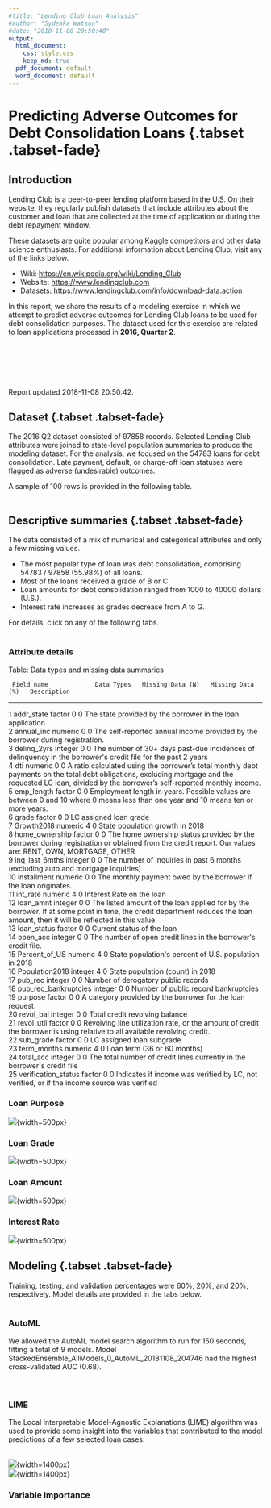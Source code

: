 ```yaml
---
#title: "Lending Club Loan Analysis"
#author: "Sydeaka Watson"
#date: "2018-11-08 20:50:40"
output:
  html_document:
    css: style.css
    keep_md: true
  pdf_document: default
  word_document: default
---
```
















# Predicting Adverse Outcomes for Debt Consolidation Loans {.tabset .tabset-fade}



## Introduction 

Lending Club is a peer-to-peer lending platform based in the U.S. On their website, they regularly publish datasets that include attributes about the customer and loan that are collected at the time of application or during the debt repayment window. 

These datasets are quite popular among Kaggle competitors and other data science enthusiasts. For additional information about Lending Club, visit any of the links below.

- Wiki: https://en.wikipedia.org/wiki/Lending_Club
- Website: https://www.lendingclub.com
- Datasets: https://www.lendingclub.com/info/download-data.action

In this report, we share the results of a modeling exercise in which we attempt to predict adverse outcomes for Lending Club loans to be used for debt consolidation purposes. The dataset used for this exercise are related to loan applications processed in **2016, Quarter 2**.
<br>
<br>
<br>
<br>
<br>
<br>
<br>
Report updated 2018-11-08 20:50:42.

## Dataset {.tabset .tabset-fade}

The 2016 Q2 dataset consisted of 97858 records. Selected Lending Club attributes were joined to state-level population summaries to produce the modeling dataset.  For the analysis, we focused on the 54783 loans for debt consolidation. Late payment, default, or charge-off loan statuses were flagged as adverse (undesirable) outcomes.

A sample of 100 rows is provided in the following table. 
<br>
<br>




<!--html_preserve--><div id="htmlwidget-ec88f7ea3f83743d35be" style="width:100%;height:auto;" class="datatables html-widget"></div>
<script type="application/json" data-for="htmlwidget-ec88f7ea3f83743d35be">{"x":{"filter":"none","caption":"<caption>Lending Club loans for debt consolidation (data sample)<\/caption>","data":[["1","2","3","4","5","6","7","8","9","10","11","12","13","14","15","16","17","18","19","20","21","22","23","24","25","26","27","28","29","30","31","32","33","34","35","36","37","38","39","40","41","42","43","44","45","46","47","48","49","50","51","52","53","54","55","56","57","58","59","60","61","62","63","64","65","66","67","68","69","70","71","72","73","74","75","76","77","78","79","80","81","82","83","84","85","86","87","88","89","90","91","92","93","94","95","96","97","98","99","100"],[20000,40000,24000,12000,18000,19000,40000,26000,12000,12000,15600,14400,15000,23000,6675,15000,7500,16500,16000,20000,7000,13000,11200,10000,8000,11675,25200,12000,8700,15000,10325,6000,35000,6100,20000,19200,15000,24000,10000,20000,8150,6000,10000,7200,6000,11700,9000,10000,24000,12000,14400,20000,20825,6000,20000,6000,23000,10000,6400,25000,20000,16000,8000,21000,12000,30000,5150,4000,12000,25000,35000,15500,20000,10000,20000,8000,5000,17425,12000,40000,8400,35000,1925,20000,8000,16000,15550,5000,15000,28000,4800,18000,10400,28000,4800,14400,32500,27000,15000,19925],[11.99,7.89,16.29,13.67,13.67,13.67,9.75,12.99,11.99,11.47,11.99,18.25,17.27,19.99,14.49,6.49,14.46,6.97,15.31,7.89,6.49,15.31,10.75,11.47,9.75,13.67,15.31,12.79,8.39,5.32,24.11,11.47,14.46,17.27,26.57,14.46,7.39,15.59,7.39,14.46,14.46,7.39,8.39,9.49,6.97,14.46,16.29,12.79,13.67,14.46,20.99,13.67,18.25,9.75,14.46,9.75,5.32,15.59,12.99,7.89,19.99,14.46,11.99,18.25,18.99,11.99,22.39,11.99,17.27,7.59,14.46,18.99,17.27,13.67,5.32,15.31,9.75,5.32,10.75,9.75,9.75,9.75,9.75,12.99,11.47,14.46,17.99,11.47,12.99,12.99,19.99,28.34,18.99,8.39,8.39,6.97,22.45,14.46,9.16,9.75],[664.2,1251.43,847.21,277.18,415.76,646.34,1286,875.92,266.88,395.55,346.94,367.63,536.81,854.65,229.73,459.67,258.02,509.25,383.25,625.72,214.52,311.39,365.35,329.62,257.2,397.16,603.62,271.75,274.2,451.73,297.69,197.78,1204.06,218.31,605.58,451.35,465.84,578.42,310.56,688.03,280.38,186.34,315.17,230.61,185.19,402.5,317.71,335.93,554.35,412.82,389.49,680.36,755.49,192.9,688.03,192.9,692.64,241.01,215.62,782.15,529.77,376.12,265.68,536.13,439.82,667.19,197.73,132.84,429.45,778.69,1204.06,402,499.96,340.18,602.3,278.54,160.75,524.76,259.42,844.97,270.06,1125.25,61.89,673.79,263.7,550.43,562.1,164.81,505.34,943.3,178.37,564.15,269.73,882.47,151.28,284.94,905.95,634.71,312.55,640.59],["C","A","D","C","C","C","B","C","C","B","C","D","D","E","C","A","C","A","C","A","A","C","B","B","B","C","C","C","B","A","F","B","C","D","F","C","A","C","A","C","C","A","B","B","A","C","D","C","C","C","E","C","D","B","C","B","A","C","C","A","D","C","C","D","D","C","E","C","D","A","C","D","D","C","A","C","B","A","B","B","B","B","B","C","B","C","D","B","C","C","E","G","D","B","B","A","E","C","B","B"],["C1","A5","D1","C3","C3","C3","B3","C2","C1","B5","C1","D3","D2","E1","C4","A2","C4","A3","C5","A5","A2","C5","B4","B5","B3","C3","C5","C1","B1","A1","F2","B5","C4","D2","F5","C4","A4","C5","A4","C4","C4","A4","B1","B2","A3","C4","D1","C1","C3","C4","E1","C3","D3","B3","C4","B3","A1","C5","C2","A5","D4","C4","C1","D3","D4","C1","E1","C1","D2","A3","C4","D4","D2","C3","A1","C5","B3","A1","B4","B3","B3","B3","B3","C2","B5","C4","D2","B5","C2","C2","E1","G3","D4","B1","B1","A3","E5","C4","B2","B3"],["3 years","10+ years","5 years","4 years","10+ years","10+ years","1 year","2 years","10+ years","5 years","4 years","3 years","3 years","10+ years","7 years","3 years","10+ years","10+ years","10+ years","10+ years","&lt; 1 year","10+ years","10+ years","10+ years","10+ years","2 years","n/a","&lt; 1 year","&lt; 1 year","3 years","4 years","&lt; 1 year","3 years","10+ years","10+ years","10+ years","3 years","5 years","10+ years","10+ years","n/a","4 years","1 year","10+ years","10+ years","10+ years","3 years","10+ years","10+ years","10+ years","10+ years","&lt; 1 year","10+ years","2 years","10+ years","2 years","10+ years","7 years","5 years","2 years","2 years","10+ years","2 years","1 year","5 years","10+ years","n/a","8 years","10+ years","10+ years","10+ years","3 years","10+ years","10+ years","10+ years","5 years","10+ years","4 years","10+ years","10+ years","&lt; 1 year","9 years","6 years","4 years","3 years","1 year","2 years","3 years","6 years","5 years","n/a","2 years","2 years","10+ years","1 year","4 years","&lt; 1 year","10+ years","10+ years","1 year"],["RENT","MORTGAGE","RENT","RENT","MORTGAGE","MORTGAGE","MORTGAGE","RENT","MORTGAGE","RENT","MORTGAGE","MORTGAGE","RENT","RENT","MORTGAGE","RENT","OWN","MORTGAGE","MORTGAGE","MORTGAGE","MORTGAGE","MORTGAGE","MORTGAGE","MORTGAGE","MORTGAGE","OWN","MORTGAGE","RENT","MORTGAGE","MORTGAGE","OWN","RENT","OWN","RENT","OWN","MORTGAGE","RENT","MORTGAGE","RENT","RENT","RENT","MORTGAGE","RENT","MORTGAGE","RENT","MORTGAGE","RENT","RENT","OWN","MORTGAGE","RENT","MORTGAGE","OWN","RENT","MORTGAGE","RENT","MORTGAGE","MORTGAGE","RENT","RENT","MORTGAGE","RENT","RENT","RENT","RENT","MORTGAGE","OWN","MORTGAGE","OWN","MORTGAGE","MORTGAGE","MORTGAGE","RENT","MORTGAGE","MORTGAGE","MORTGAGE","MORTGAGE","RENT","MORTGAGE","MORTGAGE","OWN","RENT","RENT","MORTGAGE","MORTGAGE","RENT","MORTGAGE","RENT","RENT","MORTGAGE","RENT","RENT","MORTGAGE","MORTGAGE","RENT","RENT","MORTGAGE","MORTGAGE","RENT","MORTGAGE"],[75000,125000,80000,65000,94000,80000,85000,65000,60000,42000,130000,54000,75000,50000,50000,48000,30000,72746,56000,63960,90000,67000,125000,52000,37000,53000,56000,79000,50600,80000,38000,23000,145000,40000,128000,64000,66700,190000,44000,80000,24000,65000,47000,75000,42000,40000,45000,58000,95000,92000,62000,156000,51000,75000,77000,30000,117000,62000,35000,73500,215000,72000,25000,52500,60000,225000,73000,48000,130000,100000,86000,54100,132000,198000,83000,71000,120000,105000,81000,225000,28000,135000,40000,75000,50000,50000,60000,75000,48500,100000,14580,36000,60259,110000,50000,75000,65000,54000,40000,150000],["Not Verified","Source Verified","Verified","Not Verified","Source Verified","Not Verified","Verified","Verified","Not Verified","Source Verified","Verified","Not Verified","Not Verified","Verified","Verified","Source Verified","Source Verified","Source Verified","Not Verified","Not Verified","Source Verified","Verified","Source Verified","Source Verified","Source Verified","Verified","Verified","Source Verified","Source Verified","Source Verified","Not Verified","Source Verified","Source Verified","Source Verified","Source Verified","Verified","Not Verified","Source Verified","Not Verified","Source Verified","Verified","Verified","Source Verified","Source Verified","Not Verified","Source Verified","Verified","Verified","Not Verified","Verified","Source Verified","Not Verified","Not Verified","Source Verified","Not Verified","Source Verified","Not Verified","Verified","Source Verified","Verified","Source Verified","Source Verified","Source Verified","Source Verified","Verified","Verified","Source Verified","Not Verified","Not Verified","Verified","Verified","Not Verified","Not Verified","Not Verified","Verified","Source Verified","Source Verified","Not Verified","Not Verified","Verified","Verified","Verified","Not Verified","Verified","Source Verified","Verified","Verified","Source Verified","Verified","Not Verified","Verified","Verified","Verified","Verified","Source Verified","Not Verified","Source Verified","Not Verified","Not Verified","Not Verified"],["debt_consolidation","debt_consolidation","debt_consolidation","debt_consolidation","debt_consolidation","debt_consolidation","debt_consolidation","debt_consolidation","debt_consolidation","debt_consolidation","debt_consolidation","debt_consolidation","debt_consolidation","debt_consolidation","debt_consolidation","debt_consolidation","debt_consolidation","debt_consolidation","debt_consolidation","debt_consolidation","debt_consolidation","debt_consolidation","debt_consolidation","debt_consolidation","debt_consolidation","debt_consolidation","debt_consolidation","debt_consolidation","debt_consolidation","debt_consolidation","debt_consolidation","debt_consolidation","debt_consolidation","debt_consolidation","debt_consolidation","debt_consolidation","debt_consolidation","debt_consolidation","debt_consolidation","debt_consolidation","debt_consolidation","debt_consolidation","debt_consolidation","debt_consolidation","debt_consolidation","debt_consolidation","debt_consolidation","debt_consolidation","debt_consolidation","debt_consolidation","debt_consolidation","debt_consolidation","debt_consolidation","debt_consolidation","debt_consolidation","debt_consolidation","debt_consolidation","debt_consolidation","debt_consolidation","debt_consolidation","debt_consolidation","debt_consolidation","debt_consolidation","debt_consolidation","debt_consolidation","debt_consolidation","debt_consolidation","debt_consolidation","debt_consolidation","debt_consolidation","debt_consolidation","debt_consolidation","debt_consolidation","debt_consolidation","debt_consolidation","debt_consolidation","debt_consolidation","debt_consolidation","debt_consolidation","debt_consolidation","debt_consolidation","debt_consolidation","debt_consolidation","debt_consolidation","debt_consolidation","debt_consolidation","debt_consolidation","debt_consolidation","debt_consolidation","debt_consolidation","debt_consolidation","debt_consolidation","debt_consolidation","debt_consolidation","debt_consolidation","debt_consolidation","debt_consolidation","debt_consolidation","debt_consolidation","debt_consolidation"],[37.2,18.48,30.71,4.03,2.92,19.04,12.45,26.62,13.36,13.23,21.19,22.76,11.12,39.26,4.87,12.58,34.77,21.64,31.87,17.82,11.97,18.13,18.64,38.7,8.98,17.91,21.88,24.75,15.84,11.31,18.16,16.81,17.97,29.94,26.51,21.91,31.02,6.14,37.42,21.54,10.3,14.01,19.04,22.16,27.37,28.29,9.15,8.77,11.08,10.08,12.78,8.28,34.42,13.11,14.9,23.12,12.82,14.65,5.97,16.41,10.4,14.23,7.97,35.15,29.36,13.39,12.79,22.68,20.93,21.04,8.89,29.53,8.15,27.53,5,6.73,20.18,23.82,26.86,15.41,22.04,28.96,1.62,20.37,14.81,29,18.56,7.93,24.35,29.59,35.39,23.43,38.16,17.78,12.22,21.63,9.44,13.82,22.59,16.02],[2,1,1,0,2,0,1,0,0,0,1,0,0,1,7,0,0,1,0,0,1,1,0,0,0,0,0,0,0,1,0,0,2,0,0,0,0,2,0,3,0,0,0,0,0,1,0,0,2,0,0,0,0,1,2,0,0,2,0,0,0,0,0,0,0,0,0,0,0,0,0,0,0,2,0,1,3,0,0,0,2,0,0,0,0,0,0,0,0,0,0,0,1,0,0,0,0,0,0,0],[0,0,0,0,1,0,0,0,0,0,3,0,3,0,1,0,0,0,2,0,0,1,2,0,0,1,1,0,0,0,3,1,0,2,1,0,0,1,0,2,0,0,1,0,0,1,0,1,0,2,0,0,1,0,1,0,0,4,4,0,2,2,0,1,0,2,1,0,0,0,0,0,1,1,0,1,1,0,1,1,0,0,0,0,2,2,0,0,1,0,0,5,0,0,0,1,2,0,1,0],[0,0,0,0,0,0,0,1,1,0,0,2,1,0,0,0,0,0,2,0,0,0,1,1,0,0,0,0,0,0,0,0,0,0,0,0,0,0,0,0,0,0,1,0,0,1,0,0,0,0,0,0,1,0,0,3,0,0,0,0,0,1,0,1,0,0,0,0,1,0,0,0,0,0,0,0,0,0,0,0,2,0,0,0,2,0,0,0,0,0,0,0,0,0,0,0,0,0,1,0],[17,22,14,5,7,8,13,8,8,8,23,4,10,11,8,21,10,13,15,8,8,12,16,14,6,13,11,12,12,8,20,6,21,6,14,10,17,14,8,7,4,10,7,17,13,15,8,6,30,10,7,5,17,7,11,7,6,13,11,7,21,12,4,12,14,13,8,7,15,14,7,11,6,11,7,12,14,23,10,18,13,14,3,15,14,5,9,9,9,11,11,13,15,6,12,15,14,10,22,34],[0,0,0,0,0,0,0,1,1,0,0,2,3,0,0,0,2,0,2,0,0,0,1,1,0,0,0,0,0,0,0,0,0,1,0,0,0,0,0,0,0,0,1,0,0,1,1,0,0,0,0,0,1,0,0,3,0,0,1,0,0,1,0,1,0,0,0,0,1,0,1,0,4,0,0,0,0,0,0,0,3,0,0,0,2,0,0,0,0,0,0,0,0,0,0,0,0,0,1,0],[12206,37343,22807,8421,5297,18847,28955,11082,6994,13090,10235,8798,6586,6459,2867,10588,5429,16134,13675,16337,11890,19900,10787,14096,7448,11046,26201,4426,7624,11158,20839,6688,25090,632,15110,13814,22864,20121,34163,15206,6462,6827,5856,11368,13276,7468,6536,15891,20528,8800,15822,46641,19774,2727,5645,3994,19281,20742,5934,13624,16216,4200,5872,14074,8587,4879,5539,12774,14002,24067,16581,14438,47263,6918,21175,7694,2017,6129,22856,43804,8898,59824,789,14844,4158,15558,3859,10591,6525,37052,10554,9329,12701,90381,4308,38185,16165,1339,12668,6365],["44.20%","38.70%","38.80%","70.20%","44.10%","85.30%","60.40%","67.20%","55.10%","72.30%","24%","73.30%","58.90%","55.20%","54.90%","16.90%","28.90%","61.80%","49.70%","67.80%","42.30%","41.50%","19.90%","52.60%","37.40%","45.80%","63%","22.40%","30.10%","63.80%","51.70%","51.80%","64.20%","90.30%","73.30%","71.90%","45.70%","49.80%","75.20%","51.60%","74.30%","92.10%","34.70%","34.30%","86.80%","33.60%","62.20%","66.80%","49.80%","30.70%","61.80%","76.50%","70.10%","21.80%","83%","92.90%","65.10%","71%","46.40%","45.70%","64.60%","79.20%","69.90%","59.90%","54.10%","7%","30.90%","94.60%","49.10%","36.20%","97.50%","50%","62.30%","65.30%","38.60%","63.60%","7.60%","11.30%","80.20%","56.10%","38.50%","98.40%","8.80%","61.60%","40.40%","91.50%","52.10%","74.60%","75%","82.20%","73.30%","50.20%","35.40%","96%","19.10%","45%","38.60%","7%","25.30%","13.50%"],[55,43,31,7,23,31,28,13,19,13,38,6,11,37,19,33,13,33,25,21,15,20,39,35,13,34,24,33,31,18,31,30,40,18,39,19,26,19,21,27,5,25,24,21,30,21,13,13,54,15,19,9,23,16,36,10,16,19,25,26,34,32,9,22,30,34,12,18,40,37,11,22,25,27,12,16,33,56,34,33,23,27,4,20,21,12,16,10,18,27,13,23,26,15,25,41,34,47,44,56],["PA","VA","TX","NC","MI","CA","SD","CA","WI","CA","AR","OH","CA","FL","MD","MA","NJ","LA","OH","TX","MD","WI","IL","TX","IN","NE","FL","NC","WA","GA","TN","MN","CA","OH","TX","NY","FL","NY","VA","FL","FL","TX","NV","OR","WI","CA","WA","NY","CA","CA","NY","TX","CA","FL","TN","CO","IL","MA","NJ","TX","TX","RI","VA","CA","VA","CA","IL","AR","NY","MD","CA","OH","NY","NY","OH","CA","KS","NY","AR","PA","NY","CA","TX","MD","PA","CA","TX","CA","CA","WA","MI","MO","MD","NY","NJ","CA","WA","MD","FL","PA"],[12823989,8525660,28704330,10390149,9991177,39776830,877790,39776830,5818049,39776830,3020327,11694664,39776830,21312211,6079602,6895917,9032872,4682509,11694664,28704330,6079602,5818049,12768320,28704330,6699629,1932549,21312211,10390149,7530552,10545138,6782564,5628162,39776830,11694664,28704330,19862512,21312211,19862512,8525660,21312211,21312211,28704330,3056824,4199563,5818049,39776830,7530552,19862512,39776830,39776830,19862512,28704330,39776830,21312211,6782564,5684203,12768320,6895917,9032872,28704330,28704330,1061712,8525660,39776830,8525660,39776830,12768320,3020327,19862512,6079602,39776830,11694664,19862512,19862512,11694664,39776830,2918515,19862512,3020327,12823989,19862512,39776830,28704330,6079602,12823989,39776830,28704330,39776830,39776830,7530552,9991177,6135888,6079602,19862512,9032872,39776830,7530552,6079602,21312211,12823989],[0.001440939,0.006569052,0.014122583,0.011362332,0.00289752,0.006074793,0.009341517,0.006074793,0.003893722,0.006074793,0.005341714,0.003092564,0.006074793,0.015621652,0.004531427,0.005262238,0.003023437,-0.000389383,0.003092564,0.014122583,0.004531427,0.003893722,-0.002632631,0.014122583,0.004921538,0.006496097,0.015621652,0.011362332,0.016853002,0.011099319,0.009913663,0.00924505,0.006074793,0.003092564,0.014122583,0.000660625,0.015621652,0.000660625,0.006569052,0.015621652,0.015621652,0.014122583,0.019607817,0.013707475,0.003893722,0.006074793,0.016853002,0.000660625,0.006074793,0.006074793,0.000660625,0.014122583,0.006074793,0.015621652,0.009913663,0.013741196,-0.002632631,0.005262238,0.003023437,0.014122583,0.014122583,0.001956327,0.006569052,0.006074793,0.006569052,0.006074793,-0.002632631,0.005341714,0.000660625,0.004531427,0.006074793,0.003092564,0.000660625,0.000660625,0.003092564,0.006074793,0.001850935,0.000660625,0.005341714,0.001440939,0.000660625,0.006074793,0.014122583,0.004531427,0.001440939,0.006074793,0.014122583,0.006074793,0.006074793,0.016853002,0.00289752,0.003656806,0.004531427,0.000660625,0.003023437,0.006074793,0.016853002,0.004531427,0.015621652,0.001440939],[0.039093663,0.025990297,0.087504552,0.031674153,0.030457895,0.121258837,0.002675925,0.121258837,0.017736201,0.121258837,0.009207404,0.03565094,0.121258837,0.064969831,0.01853354,0.021022059,0.027536522,0.014274531,0.03565094,0.087504552,0.01853354,0.017736201,0.038923957,0.087504552,0.020423679,0.005891335,0.064969831,0.031674153,0.022956731,0.032146633,0.020676505,0.017157335,0.121258837,0.03565094,0.087504552,0.060550454,0.064969831,0.060550454,0.025990297,0.064969831,0.064969831,0.087504552,0.009318664,0.01280228,0.017736201,0.121258837,0.022956731,0.060550454,0.121258837,0.121258837,0.060550454,0.087504552,0.121258837,0.064969831,0.020676505,0.017328174,0.038923957,0.021022059,0.027536522,0.087504552,0.087504552,0.003236607,0.025990297,0.121258837,0.025990297,0.121258837,0.038923957,0.009207404,0.060550454,0.01853354,0.121258837,0.03565094,0.060550454,0.060550454,0.03565094,0.121258837,0.008897032,0.060550454,0.009207404,0.039093663,0.060550454,0.121258837,0.087504552,0.01853354,0.039093663,0.121258837,0.087504552,0.121258837,0.121258837,0.022956731,0.030457895,0.018705127,0.01853354,0.060550454,0.027536522,0.121258837,0.022956731,0.01853354,0.064969831,0.039093663],[36,36,36,60,60,36,36,36,60,36,60,60,36,36,36,36,36,36,60,36,36,60,36,36,36,36,60,60,36,36,60,36,36,36,60,60,36,60,36,36,36,36,36,36,36,36,36,36,60,36,60,36,36,36,36,36,36,60,36,36,60,60,36,60,36,60,36,36,36,36,36,60,60,36,36,36,36,36,60,60,36,36,36,36,36,36,36,36,36,36,36,60,60,36,36,60,60,60,60,36],["no","no","no","no","no","no","yes","yes","no","no","yes","no","yes","yes","yes","yes","no","no","yes","no","no","no","no","no","no","yes","no","no","no","no","yes","yes","no","yes","yes","no","yes","no","no","no","no","no","no","no","no","no","yes","no","yes","no","no","no","no","no","no","no","no","no","yes","no","no","no","yes","no","no","no","yes","no","no","no","yes","yes","yes","no","no","no","no","no","no","no","no","no","no","no","no","yes","no","no","no","no","yes","yes","no","no","yes","yes","yes","yes","no","no"]],"container":"<table class=\"display\">\n  <thead>\n    <tr>\n      <th> <\/th>\n      <th>loan_amnt<\/th>\n      <th>int_rate<\/th>\n      <th>installment<\/th>\n      <th>grade<\/th>\n      <th>sub_grade<\/th>\n      <th>emp_length<\/th>\n      <th>home_ownership<\/th>\n      <th>annual_inc<\/th>\n      <th>verification_status<\/th>\n      <th>purpose<\/th>\n      <th>dti<\/th>\n      <th>delinq_2yrs<\/th>\n      <th>inq_last_6mths<\/th>\n      <th>pub_rec_bankruptcies<\/th>\n      <th>open_acc<\/th>\n      <th>pub_rec<\/th>\n      <th>revol_bal<\/th>\n      <th>revol_util<\/th>\n      <th>total_acc<\/th>\n      <th>addr_state<\/th>\n      <th>Population2018<\/th>\n      <th>Growth2018<\/th>\n      <th>Percent_of_US<\/th>\n      <th>term_months<\/th>\n      <th>late_or_chargeoff<\/th>\n    <\/tr>\n  <\/thead>\n<\/table>","options":{"columnDefs":[{"className":"dt-right","targets":[1,2,3,8,11,12,13,14,15,16,17,19,21,22,23,24]},{"orderable":false,"targets":0}],"order":[],"autoWidth":false,"orderClasses":false}},"evals":[],"jsHooks":[]}</script><!--/html_preserve-->


## Descriptive summaries {.tabset .tabset-fade}

The data consisted of a mix of numerical and categorical attributes and only a few missing values. 

- The most popular type of loan was debt consolidation, comprising 54783 / 97858 (55.98%) of all loans. 
- Most of the loans received a grade of B or C. 
- Loan amounts for debt consolidation ranged from 1000 to 40000 dollars (U.S.). 
- Interest rate increases as grades decrease from A to G.

For details, click on any of the following tabs.
<br>
<br>
 
### Attribute details

Table: Data types and missing data summaries

     Field name             Data Types   Missing Data (N)   Missing Data (%)   Description                                                                                                                                                                                              
---  ---------------------  -----------  -----------------  -----------------  ---------------------------------------------------------------------------------------------------------------------------------------------------------------------------------------------------------
1    addr_state             factor       0                  0                  The state provided by the borrower in the loan application                                                                                                                                               
2    annual_inc             numeric      0                  0                  The self-reported annual income provided by the borrower during registration.                                                                                                                            
3    delinq_2yrs            integer      0                  0                  The number of 30+ days past-due incidences of delinquency in the borrower's credit file for the past 2 years                                                                                             
4    dti                    numeric      0                  0                  A ratio calculated using the borrower’s total monthly debt payments on the total debt obligations, excluding mortgage and the requested LC loan, divided by the borrower’s self-reported monthly income. 
5    emp_length             factor       0                  0                  Employment length in years. Possible values are between 0 and 10 where 0 means less than one year and 10 means ten or more years.                                                                        
6    grade                  factor       0                  0                  LC assigned loan grade                                                                                                                                                                                   
7    Growth2018             numeric      4                  0                  State population growth in 2018                                                                                                                                                                          
8    home_ownership         factor       0                  0                  The home ownership status provided by the borrower during registration or obtained from the credit report. Our values are: RENT, OWN, MORTGAGE, OTHER                                                    
9    inq_last_6mths         integer      0                  0                  The number of inquiries in past 6 months (excluding auto and mortgage inquiries)                                                                                                                         
10   installment            numeric      0                  0                  The monthly payment owed by the borrower if the loan originates.                                                                                                                                         
11   int_rate               numeric      4                  0                  Interest Rate on the loan                                                                                                                                                                                
12   loan_amnt              integer      0                  0                  The listed amount of the loan applied for by the borrower. If at some point in time, the credit department reduces the loan amount, then it will be reflected in this value.                             
13   loan_status            factor       0                  0                  Current status of the loan                                                                                                                                                                               
14   open_acc               integer      0                  0                  The number of open credit lines in the borrower's credit file.                                                                                                                                           
15   Percent_of_US          numeric      4                  0                  State population's percent of U.S. population in 2018                                                                                                                                                    
16   Population2018         integer      4                  0                  State population (count) in 2018                                                                                                                                                                         
17   pub_rec                integer      0                  0                  Number of derogatory public records                                                                                                                                                                      
18   pub_rec_bankruptcies   integer      0                  0                  Number of public record bankruptcies                                                                                                                                                                     
19   purpose                factor       0                  0                  A category provided by the borrower for the loan request.                                                                                                                                                
20   revol_bal              integer      0                  0                  Total credit revolving balance                                                                                                                                                                           
21   revol_util             factor       0                  0                  Revolving line utilization rate, or the amount of credit the borrower is using relative to all available revolving credit.                                                                               
22   sub_grade              factor       0                  0                  LC assigned loan subgrade                                                                                                                                                                                
23   term_months            numeric      4                  0                  Loan term (36 or 60 months)                                                                                                                                                                              
24   total_acc              integer      0                  0                  The total number of credit lines currently in the borrower's credit file                                                                                                                                 
25   verification_status    factor       0                  0                  Indicates if income was verified by LC, not verified, or if the income source was verified                                                                                                               




### Loan Purpose
![](../plots/plot_purpose.png){width=500px}

### Loan Grade
![](../plots/plot_grade.png){width=500px}

### Loan Amount
![](../plots/plot_loan_amnt_by_grade.png){width=500px}

### Interest Rate
![](../plots/plot_int_rate_by_grade.png){width=500px}

## Modeling {.tabset .tabset-fade}

Training, testing, and validation percentages were 60%, 20%, and 20%, respectively. Model details are provided in the tabs below.
<br>
<br>

### AutoML

We allowed the AutoML model search algorithm to run for 150 seconds, fitting a total of 9 models. Model StackedEnsemble_AllModels_0_AutoML_20181108_204746 had the highest cross-validated AUC (0.68).  
<br>
<br>

<!--html_preserve--><div id="htmlwidget-7101767bf9f2ffa1e8ce" style="width:100%;height:auto;" class="datatables html-widget"></div>
<script type="application/json" data-for="htmlwidget-7101767bf9f2ffa1e8ce">{"x":{"filter":"none","caption":"<caption>AutoML leaderboard<\/caption>","data":[["1","2","3","4","5","6","7","8","9"],["StackedEnsemble_AllModels_0_AutoML_20181108_204746","StackedEnsemble_BestOfFamily_0_AutoML_20181108_204746","XRT_0_AutoML_20181108_204746","DRF_0_AutoML_20181108_204746","GBM_grid_0_AutoML_20181108_204746_model_0","GBM_grid_0_AutoML_20181108_204746_model_1","GBM_grid_0_AutoML_20181108_204746_model_2","GBM_grid_0_AutoML_20181108_204746_model_3","GBM_grid_0_AutoML_20181108_204746_model_4"],[0.682385066204964,0.682078524856713,0.678954951055778,0.673852006946034,0.67015325865376,0.666540758057619,0.657906866182582,0.651875783078042,0.649770598560962],[0.442912450015745,0.443000423013419,0.524285036047867,0.54456732524882,0.449900467731834,0.463330900313388,0.484907538086673,0.542483406022825,0.472144704230914],[0.368059971151878,0.369614412098585,0.366739030525926,0.369262788086154,0.377570849387601,0.378456366431794,0.38400817050049,0.390146373312855,0.391223429532633],[0.372808968554873,0.37282953396233,0.390511102715388,0.38937847173242,0.374617838537165,0.377963084707179,0.382429872303863,0.391835426363859,0.381584930697903],[0.138986527034948,0.139001861394568,0.152498921343988,0.151615594248675,0.140338524950257,0.142856093401366,0.146252607230349,0.153535001353747,0.145607059335723]],"container":"<table class=\"display\">\n  <thead>\n    <tr>\n      <th> <\/th>\n      <th>model_id<\/th>\n      <th>auc<\/th>\n      <th>logloss<\/th>\n      <th>mean_per_class_error<\/th>\n      <th>rmse<\/th>\n      <th>mse<\/th>\n    <\/tr>\n  <\/thead>\n<\/table>","options":{"columnDefs":[{"className":"dt-right","targets":[2,3,4,5,6]},{"orderable":false,"targets":0}],"order":[],"autoWidth":false,"orderClasses":false,"rowCallback":"function(row, data) {\nDTWidget.formatRound(this, row, data, 1, 3, 3, ',', '.');\nDTWidget.formatRound(this, row, data, 2, 3, 3, ',', '.');\nDTWidget.formatRound(this, row, data, 3, 3, 3, ',', '.');\nDTWidget.formatRound(this, row, data, 4, 3, 3, ',', '.');\nDTWidget.formatRound(this, row, data, 5, 3, 3, ',', '.');\nDTWidget.formatRound(this, row, data, 6, 3, 3, ',', '.');\n}"}},"evals":["options.rowCallback"],"jsHooks":[]}</script><!--/html_preserve-->

### LIME

The Local Interpretable Model-Agnostic Explanations (LIME) algorithm was used to provide some insight into the variables that contributed to the model predictions of a few selected loan cases.
<br>
<br>

![](../plots/plot_lime_1.png){width=1400px}
<br>
![](../plots/plot_lime_2.png){width=1400px}


### Variable Importance
<!--html_preserve--><div id="htmlwidget-7ab8d1c6674e5e423d9c" style="width:100%;height:auto;" class="datatables html-widget"></div>
<script type="application/json" data-for="htmlwidget-7ab8d1c6674e5e423d9c">{"x":{"filter":"none","caption":"<caption>Variable Importance for top GBM<\/caption>","data":[["1","2","3","4","5","6","7","8","9","10","11","12","13","14","15","16","17","18","19","20","21","22","23"],["revol_util","sub_grade","addr_state","int_rate","grade","emp_length","dti","revol_bal","installment","loan_amnt","home_ownership","annual_inc","open_acc","total_acc","verification_status","inq_last_6mths","term_months","delinq_2yrs","pub_rec","Growth2018","pub_rec_bankruptcies","Population2018","Percent_of_US"],[8217.1953125,4680.03076171875,2370.37719726562,1760.38012695312,1211.20361328125,915.27490234375,308.872222900391,296.160980224609,288.711578369141,254.958053588867,231.590789794922,174.58415222168,145.675231933594,144.104965209961,119.179740905762,111.298553466797,96.3757476806641,82.8675765991211,82.1904525756836,75.5500183105469,72.1568450927734,45.5661315917969,11.1835403442383],[1,0.569541137059197,0.288465480875185,0.214231262615267,0.147398664291059,0.111385316709149,0.0375885215275989,0.0360416138307056,0.0351350512418699,0.0310273814717565,0.0281836783704807,0.0212461972220743,0.0177280965577139,0.0175370013404389,0.0145037006391299,0.0135445914614552,0.0117285453266588,0.0100846546111741,0.010002251309599,0.00919413686025208,0.00878120117006449,0.00554521705507981,0.00136099239691016],[0.378751338760676,0.215714468140448,0.109256687067718,0.0811403775199221,0.0558274414317739,0.0421873378218722,0.0142367028506125,0.013650809489475,0.0133074476952832,0.011751662270666,0.0106746059140199,0.008047025641434,0.00671454030491265,0.006642162735539,0.00549329603405453,0.00513003214899256,0.00444220224418727,0.0038195764349212,0.00378836607413133,0.00348229164456935,0.00332589169908874,0.00210025838333001,0.000515477692372823],["Revolving line utilization rate, or the amount of credit the borrower is using relative to all available revolving credit.","LC assigned loan subgrade","The state provided by the borrower in the loan application","Interest Rate on the loan","LC assigned loan grade","Employment length in years. Possible values are between 0 and 10 where 0 means less than one year and 10 means ten or more years.","A ratio calculated using the borrower’s total monthly debt payments on the total debt obligations, excluding mortgage and the requested LC loan, divided by the borrower’s self-reported monthly income.","Total credit revolving balance","The monthly payment owed by the borrower if the loan originates.","The listed amount of the loan applied for by the borrower. If at some point in time, the credit department reduces the loan amount, then it will be reflected in this value.","The home ownership status provided by the borrower during registration or obtained from the credit report. Our values are: RENT, OWN, MORTGAGE, OTHER","The self-reported annual income provided by the borrower during registration.","The number of open credit lines in the borrower's credit file.","The total number of credit lines currently in the borrower's credit file","Indicates if income was verified by LC, not verified, or if the income source was verified","The number of inquiries in past 6 months (excluding auto and mortgage inquiries)","Loan term (36 or 60 months)","The number of 30+ days past-due incidences of delinquency in the borrower's credit file for the past 2 years","Number of derogatory public records","State population growth in 2018","Number of public record bankruptcies","State population (count) in 2018","State population's percent of U.S. population in 2018"]],"container":"<table class=\"display\">\n  <thead>\n    <tr>\n      <th> <\/th>\n      <th>variable<\/th>\n      <th>relative_importance<\/th>\n      <th>scaled_importance<\/th>\n      <th>percentage<\/th>\n      <th>Description<\/th>\n    <\/tr>\n  <\/thead>\n<\/table>","options":{"columnDefs":[{"className":"dt-right","targets":[2,3,4]},{"orderable":false,"targets":0}],"order":[],"autoWidth":false,"orderClasses":false,"rowCallback":"function(row, data) {\nDTWidget.formatRound(this, row, data, 1, 3, 3, ',', '.');\nDTWidget.formatRound(this, row, data, 2, 3, 3, ',', '.');\nDTWidget.formatRound(this, row, data, 3, 3, 3, ',', '.');\nDTWidget.formatRound(this, row, data, 4, 3, 3, ',', '.');\nDTWidget.formatRound(this, row, data, 5, 3, 3, ',', '.');\n}"}},"evals":["options.rowCallback"],"jsHooks":[]}</script><!--/html_preserve-->










